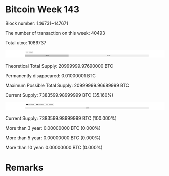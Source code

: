 # Bitcoin Week 143

Block number: 146731~147671

The number of transaction on this week: 40493

Total utxo: 1086737

![](../images/mined_week143.png)

Theoretical Total Supply: 20999999.97690000 BTC

Permanently disappeared: 0.01000001 BTC

Maximum Possible Total Supply: 20999999.96689999 BTC

Current Supply: 7383599.98999999 BTC (35.160%)

![](../images/year_week143.png)


Current Supply: 7383599.98999999 BTC (100.000%)

More than 3 year: 0.00000000 BTC (0.000%)

More than 5 year: 0.00000000 BTC (0.000%)

More than 10 year: 0.00000000 BTC (0.000%)

# Remarks

